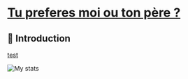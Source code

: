 # [Tu preferes moi ou ton père ?](https://vaganuki.github.io/moiOuTonPere)

## 👋 Introduction

[test](https://img.shields.io/badge/any_text-you_like-blue)


![My stats](https://github-readme-stats.vercel.app/api?username=vaganuki)